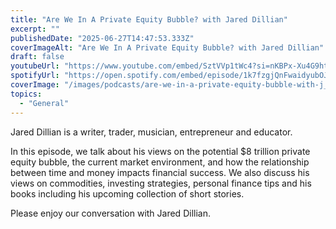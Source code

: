 ```yaml
---
title: "Are We In A Private Equity Bubble? with Jared Dillian"
excerpt: ""
publishedDate: "2025-06-27T14:47:53.333Z"
coverImageAlt: "Are We In A Private Equity Bubble? with Jared Dillian"
draft: false
youtubeUrl: "https://www.youtube.com/embed/SztVVp1tWc4?si=nKBPx-Xu4G9htsni"
spotifyUrl: "https://open.spotify.com/embed/episode/1k7fzgjQnFwaidyubOJozK"
coverImage: "/images/podcasts/are-we-in-a-private-equity-bubble-with-j__66db3e481147e908f066d649_TIP_20-_20Jared_20Dillia.png"
topics:
  - "General"
---
```

<p id="">Jared Dillian is a writer, trader, musician, entrepreneur and educator.</p><p id="">In this episode, we talk about his views on the potential $8 trillion private equity bubble, the current market environment, and how the relationship between time and money impacts financial success. We also discuss his views on commodities, investing strategies, personal finance tips and his books including his upcoming collection of short stories.</p><p id="">Please enjoy our conversation with Jared Dillian.</p>
